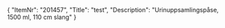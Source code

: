 {
  "ItemNr": "201457",
  "Title": "test",
  "Description": "Urinuppsamlingspåse, 1500 ml, 110 cm slang"
}